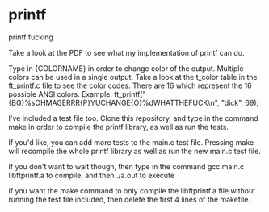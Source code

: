 # printf
printf fucking

Take a look at the PDF to see what my implementation of printf can do.

Type in {COLORNAME} in order to change color of the output. Multiple colors can be used in a single output.
Take a look at the t_color table in the ft_printf.c file to see the color codes. There are 16 which represent the 16 possible ANSI colors.
Example: ft_printf("{BG}%sOHMAGERRR{P}YUCHANGE{O}%dWHATTHEFUCK\n", "dick", 69);

I've included a test file too. Clone this repository, and type in the command make in order to compile the printf library, as well as run the tests.

If you'd like, you can add more tests to the main.c test file. Pressing make will recompile the whole printf library as well as run the new main.c test file. 

If you don't want to wait though, then type in the command gcc main.c libftprintf.a to compile, and then ./a.out to execute

If you want the make command to only compile the libftprintf.a file without running the test file included, then delete the first 4 lines of the makefile.
